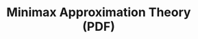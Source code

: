 ---
tags: [math]
title: Minimax Approximation Theory (PDF)
url: /notes/minimax-approx_nov16.pdf

priority: low
published: true
datePublished: 2016-11-27

summary:  "First formalized by Weierstrass in 1885, approximation theory concerns the best approximation of
arbitrary functions by some class of simpler functions. The structure of an approximation problem involves three central components: a function class containing the function to be approximated, a form of approximating function, and a norm for measuring approximation error.  These notes introduce <b>minimax polynomial approximation</b>, whereby continuous functions on a closed interval are
approximated by polynomials using the infinity norm to measure fit."
---